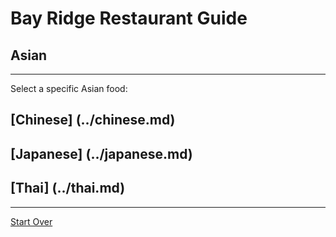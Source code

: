 # Bay Ridge Restaurant Guide
## Asian
---
Select a specific Asian food:
## [Chinese] (../chinese.md)
## [Japanese] (../japanese.md)
## [Thai] (../thai.md)
---
[Start Over](../home.md)
